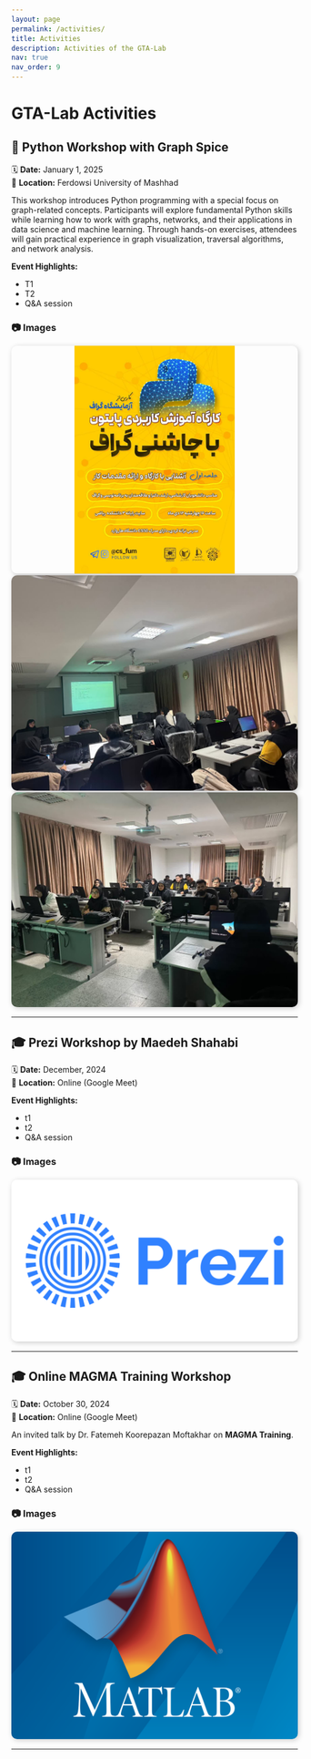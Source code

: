```yaml
---
layout: page
permalink: /activities/
title: Activities
description: Activities of the GTA-Lab
nav: true
nav_order: 9
---
```



<style>
  .swiper-slide img {
    width: 100%;        
    max-width: 600px;  
    max-height: 400px;  
    object-fit: contain;  
    border-radius: 10px; 
    box-shadow: 2px 2px 10px rgba(0, 0, 0, 0.2); 
  }
</style>


# GTA-Lab Activities

## 📅 Python Workshop with Graph Spice  
🗓 **Date:** January 1, 2025  
📍 **Location:** Ferdowsi University of Mashhad 

This workshop introduces Python programming with a special focus on graph-related concepts. Participants will explore fundamental Python skills while learning how to work with graphs, networks, and their applications in data science and machine learning. Through hands-on exercises, attendees will gain practical experience in graph visualization, traversal algorithms, and network analysis. 

**Event Highlights:**
- T1
- T2
- Q&A session   

### 📷 Images  
<div class="swiper mySwiper">
  <div class="swiper-wrapper">
    <div class="swiper-slide"><img src="/assets/img/PyG_workshop1.jfif" alt="G Seminar 1"></div>
    <div class="swiper-slide"><img src="/assets/img/PyG_workshop2.jfif" alt="G Seminar 2"></div>
    <div class="swiper-slide"><img src="/assets/img/PyG_workshop3.jfif" alt="G Seminar 3"></div>
  </div>
  <div class="swiper-button-next"></div>
  <div class="swiper-button-prev"></div>
  <div class="swiper-pagination"></div>
</div>

---


## 🎓 Prezi Workshop by Maedeh Shahabi 
🗓 **Date:** December, 2024  
📍 **Location:** Online (Google Meet)  

**Event Highlights:**
- t1
- t2
- Q&A session  

### 📷 Images  
<div class="swiper mySwiper">
  <div class="swiper-wrapper">
    <div class="swiper-slide"><img src="/assets/img/prezi.webp" alt="MSeminar 1"></div>
  </div>
  <div class="swiper-button-next"></div>
  <div class="swiper-button-prev"></div>
  <div class="swiper-pagination"></div>
</div>

---

## 🎓 Online MAGMA Training Workshop 
🗓 **Date:** October 30, 2024  
📍 **Location:** Online (Google Meet)  

An invited talk by Dr. Fatemeh Koorepazan Moftakhar on **MAGMA Training**.

**Event Highlights:**
- t1
- t2
- Q&A session  

### 📷 Images  
<div class="swiper mySwiper">
  <div class="swiper-wrapper">
    <div class="swiper-slide"><img src="/assets/img/matlab.png" alt="MSeminar 1"></div>
  </div>
  <div class="swiper-button-next"></div>
  <div class="swiper-button-prev"></div>
  <div class="swiper-pagination"></div>
</div>

---

